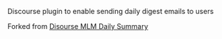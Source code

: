 Discourse plugin to enable sending daily digest emails to users

Forked from [Disourse MLM Daily Summary](https://github.com/procourse/discourse-mlm-daily-summary)
